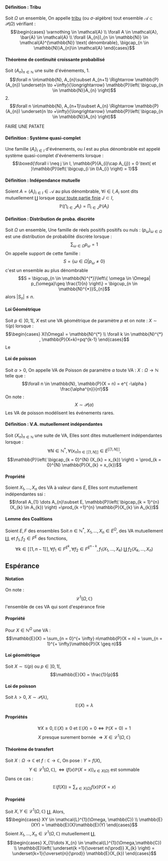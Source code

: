 #### Définition : Tribu
Soit $\Omega$ un ensemble, 
On appelle <u>tribu</u> (ou $\sigma$-algèbre) tout ensemble $\mathcal{A} \subset \mathcal{P}(\Omega)$
vérifiant : 
$$\begin{cases}
\varnothing \in \mathcal{A} \\
\forall A \in \mathcal{A}, \bar{A} \in \mathcal{A}  \\
\forall (A_{n})_{n \in \mathbb{N}} \in \mathcal{A}^{\mathbb{N}} \text{ dénombrable}, \bigcap_{n \in \mathbb{N}}A_{n}\in \mathcal{A}
\end{cases}$$

#### Théorème de continuité croissante probabilisé
Soit $(A_{n})_{n \in \mathbb{N}}$ une suite d'événements, 
1.
$$\forall n \in\mathbb{N}, A_{n}\subset A_{n+1} \Rightarrow \mathbb{P}(A_{n}) \underset{n \to +\infty}{\longrightarrow}  \mathbb{P}\left( \bigcup_{n \in \mathbb{N}}A_{n} \right)$$
2.
$$\forall n \in\mathbb{N}, A_{n+1}\subset A_{n} \Rightarrow \mathbb{P}(A_{n}) \underset{n \to +\infty}{\longrightarrow}  \mathbb{P}\left( \bigcap_{n \in \mathbb{N}}A_{n} \right)$$

FAIRE UNE PATATE

#### Définition : Système quasi-complet
Une famille $(A_{i})_{i \in I}$ d'événements, ou $I$ est au plus dénombrable est appelé système quasi-complet d'événements lorsque : 
$$\boxed{\forall i \neq j \in I, \mathbb{P}(A_{i}\cap A_{j}) = 0 \text{ et }\mathbb{P}\left( \bigcup_{i \in I}A_{i} \right) = 1}$$

#### Définition : Indépendance mutuelle
Soient $A = (A_{i})_{i \in I}\in \mathcal{A}$ au plus dénombrable, 
$\forall i \in I, A_{i}$ sont dits mutuellement $\amalg$ lorsque <u>pour toute partie finie</u> $J \subset I$, 
$$\mathbb{P}\left( \bigcap_{i \in J} A_{i} \right) = \prod_{i \in J}\mathbb{P}(A_{i})$$
#### Définition : Distribution de proba. discrète
Soit $\Omega$ un ensemble, 
Une famille de réels positifs positifs ou nuls : $(p_{\omega})_{\omega \in \Omega}$ est une distribution de probabilité discrète lorsque : 
$$\sum_{\omega \in \Omega} p_{\omega} = 1$$
On appelle support de cette famille : 
$$S = \{ \omega \in\Omega| p_{\omega}\neq 0 \}$$
c'est un ensemble au plus dénombrable
$$S = \bigcup_{n \in \mathbb{N}^{*}}\left\{  \omega \in \Omega| p_{\omega}\geq \frac{1}{n}  \right\} = \bigcup_{n \in \mathbb{N}^{*}}S_{n}$$
alors $\left| S_{n}\right|\leq n$.

#### Loi Géométrique
Soit $p \in ]0, 1[$, $X$ est une VA géométrique de paramètre $p$ et on note : $X\sim \mathcal{G}(p)$ lorsque : 
$$\begin{cases}
X(\Omega) = \mathbb{N}^{*} \\
\forall k \in \mathbb{N}^{*} , \mathbb{P}(X=k)=pq^{k-1}
\end{cases}$$
Le 

#### Loi de poisson
Soit $\alpha >0$, On appelle VA de Poisson de paramètre $\alpha$ toute VA : $X : \Omega \to \mathbb{N}$ telle que : 
$$\forall n \in \mathbb{N}, \mathbb{P}(X = n) = e^{ -\alpha } \frac{\alpha^{n}}{n!}$$
On note : 
$$X \sim \mathcal{P}(\alpha)$$
Les VA de poisson modélisent les événements rares. 

#### Définition : V.A. mutuellement indépendantes
Soit $(X_{n})_{n \in \mathbb{N}}$ une suite de VA,
Elles sont dites mutuellement indépendantes lorsque : 
$$\forall N \in \mathbb{N}^{*}, \forall (x_{n})_{n \in [\![1, N]\!]} \in E^{[\![1, N]\!]},$$
$$\mathbb{P}\left( \bigcap_{k = 0}^{N} (X_{k} = x_{k}) \right) = \prod_{k = 0}^{N} \mathbb{P}(X_{k} = x_{k})$$

#### Propriété
Soient $X_{1}, \dots, X_{n}$ des VA à valeur dans $E$, 
Elles sont mutuellement indépendantes ssi :
$$\forall A_{1} \dots A_{n}\subset E, \mathbb{P}\left( \bigcap_{k = 1}^{n} (X_{k} \in A_{k}) \right) =\prod_{k =1}^{n} \mathbb{P}(X_{k} \in A_{k})$$

#### Lemme des Coalitions
Soient $E, F$ des ensembles
Soit $n \in \mathbb{N}^{*}$, $X_{1}, \dots, X_{n} \in E^{\Omega}$, des VA mutuellement $\amalg$, et $f_{1}, f_{2} \in F^{E}$ des fonctions, 
$$\forall k \in [\![1, n-1]\!], \forall f_{1} \in F^{E^{k}}, \forall f_{2} \in F^{E^{n-k}}, f_{1}(X_{1}, \dots, X_{k})\amalg f_{2}(X_{k}, \dots, X_{n})$$

## Espérance
#### Notation
On note : 
$$\mathcal{L}^{1}(\Omega, \mathbb{C})$$
l'ensemble de ces VA qui sont d'espérance finie

#### Propriété
Pour $X \in \mathbb{N}^{\Omega}$ une VA : 
$$\mathbb{E}(X) = \sum_{n = 0}^{+ \infty} n\mathbb{P}(X = n) = \sum_{n = 1}^{+ \infty}\mathbb{P}(X \geq n)$$
#### Loi géométrique
Soit $X \sim \mathcal{G}(p)$ ou $p \in ]0, 1[$, 
$$\mathbb{E}(X) = \frac{1}{p}$$

#### Loi de poisson
Soit $\lambda >0$, $X \sim \mathcal{P}(\lambda)$, 
$$\mathbb{E}(X) = \lambda$$

#### Propriétés
$$\forall X \geq 0, \mathbb{E}(X) \geq 0 \text{ et } \mathbb{E}(X)=0 \Leftrightarrow \mathbb{P}(X=0) = 1$$
$$X \text{ presque surement bornée } \Rightarrow X \in \mathcal{L}^{1}(\Omega, \mathbb{C})$$

#### Théorème de transfert
Soit $X: \Omega \to \mathbb{C}$ et $f : \mathbb{C} \to \mathbb{C}$, 
On pose : $Y = f(X)$,
$$Y \in \mathcal{L}^{1}(\Omega, \mathbb{C}), \Leftrightarrow (f(x)\mathbb{P}(X = x))_{x \in X(\Omega)} \text{ est sommable}$$
Dans ce cas : 
$$\mathbb{E}(f(X)) = \sum_{x \in X(\Omega)} f(x)\mathbb{P}(X=x)$$

#### Propriété
Soit $X, Y \in \mathcal{L}^{1}(\Omega, \mathbb{C})$ $\amalg$, 
Alors, 
$$\begin{cases}
XY \in \mathcal{L}^{1}(\Omega, \mathbb{C}) \\
\mathbb{E}(XY) = \mathbb{E}(X)\mathbb{E}(Y)
\end{cases}$$
Soient $X_{1}, \dots, X_{n} \in \mathcal{L}^{1}(\Omega, \mathbb{C})$ mutuellement $\amalg$, 
$$\begin{cases}
X_{1}\dots X_{n} \in \mathcal{L}^{1}(\Omega,\mathbb{C}) \\
\mathbb{E}\left( \underset{k =1}{\overset n{\prod}} X_{k}  \right) = \underset{k=1}{\overset{n}{\prod}} \mathbb{E}(X_{k})
\end{cases}$$

